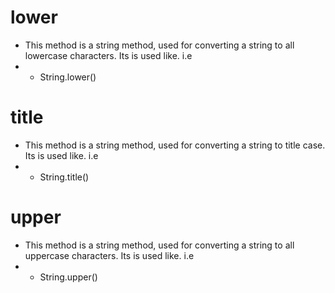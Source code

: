 # lower
- This method is a string method, used for converting a string to all lowercase characters. Its is used like. i.e 
- - String.lower()

# title
- This method is a string method, used for converting a string to title case. Its is used like. i.e 
- - String.title()

# upper
- This method is a string method, used for converting a string to all uppercase characters. Its is used like. i.e 
- - String.upper()